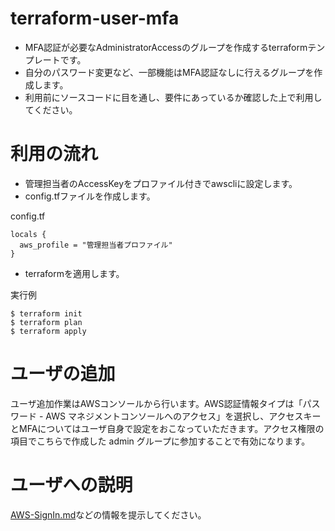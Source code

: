 # terraform-user-mfa

* MFA認証が必要なAdministratorAccessのグループを作成するterraformテンプレートです。
* 自分のパスワード変更など、一部機能はMFA認証なしに行えるグループを作成します。
* 利用前にソースコードに目を通し、要件にあっているか確認した上で利用してください。

# 利用の流れ

* 管理担当者のAccessKeyをプロファイル付きでawscliに設定します。
* config.tfファイルを作成します。

config.tf

	locals {
	  aws_profile = "管理担当者プロファイル"
	}

* terraformを適用します。

実行例

	$ terraform init
	$ terraform plan
	$ terraform apply

# ユーザの追加

ユーザ追加作業はAWSコンソールから行います。AWS認証情報タイプは「パスワード - AWS マネジメントコンソールへのアクセス」を選択し、アクセスキーとMFAについてはユーザ自身で設定をおこなっていただきます。アクセス権限の項目でこちらで作成した admin グループに参加することで有効になります。

# ユーザへの説明

[AWS-SignIn.md](./AWS-SignIn.md)などの情報を提示してください。

